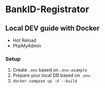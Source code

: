 # BankID-Registrator

## Local DEV guide with Docker

- Hot Reload
- PhpMyAdmin

### Setup

1. Create `.env` based on `.env.example`
2. Prepare your local DB based on `.env`
3. `docker compose up -d --build`